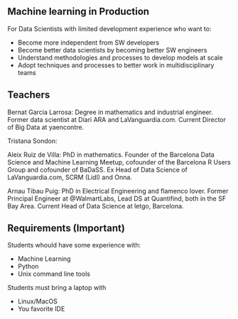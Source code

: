 ## Machine learning in Production

For Data Scientists with limited development experience who want to:
- Become more independent from SW developers
- Become better data scientists by becoming better SW engineers
- Understand methodologies and processes to develop models at scale
- Adopt techniques and processes to better work in multidisciplinary teams


## Teachers

Bernat Garcia Larrosa: Degree in mathematics and industrial engineer. Former data scientist at Diari ARA and LaVanguardia.com. Current Director of Big Data at yaencontre.

Tristana Sondon:

Aleix Ruiz de Villa: PhD in mathematics. Founder of the Barcelona Data Science and Machine Learning Meetup, cofounder of the Barcelona R Users Group and cofounder of BaDaSS. Ex Head of Data Science of LaVanguardia.com, SCRM (Lidl) and Onna. 

Arnau Tibau Puig: PhD in Electrical Engineering and flamenco lover. Former Principal Engineer at @WalmartLabs, Lead DS at Quantifind, both in the SF Bay Area. Current Head of Data Science at letgo, Barcelona.

## Requirements (Important)

Students whould have some experience with:
- Machine Learning
- Python
- Unix command line tools 

Students must bring a laptop with
- Linux/MacOS 
- You favorite IDE


